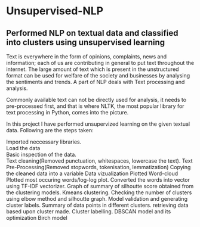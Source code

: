 # Unsupervised-NLP
## Performed NLP on textual data and classified into clusters using unsupervised learning


Text is everywhere in the form of opinions, complaints, news and information; each of us are contributing in general to put text throughout the internet. The large amount of text which is present in the unstructured format can be used for welfare of the society and businesses by analysing the sentiments and trends. A part of NLP deals with Text processing and analysis.

Commonly available text can not be directly used for analysis, it needs to pre-processed first, and that is where NLTK, the most popular library for text processing in Python, comes into the picture.<br/>

In this project I have performed unsupervized learning on the given textual data. Following are the steps taken:<br/>

Imported neccessary libraries.<br/>
Load the data<br/>
Basic inspection of the data.<br/>
Text cleaning(Removed punctuation, whitespaces, lowercase the text).
Text Pre-Processing(Removed stopwords, tokenisation, lemmatization)
Copying the cleaned data into a variable
Data vizualization
Plotted Word-cloud
Plotted most occuring words/log-log plot.
Converted the words into vector using TF-IDF vectorizer.
Graph of summary of silhoutte score obtained from the clustering models.
Kmeans clustering.
Checking the number of clusters using elbow method and silhoutte graph.
Model validation and generating cluster labels.
Summary of data points in different clusters.
retrieving data based upon cluster made.
Cluster labelling.
DBSCAN model and its optimization
Birch model
